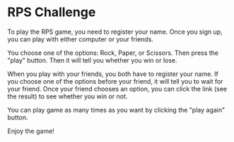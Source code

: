 # RPS Challenge

To play the RPS game, you need to register your name.
Once you sign up, you can play with either computer or your friends.

You choose one of the options: Rock, Paper, or Scissors.
Then press the "play" button. Then it will tell you whether you win or lose.

When you play with your friends, you both have to register your name. If you choose one of the options before your friend, it will tell you to wait for your friend. Once your friend chooses an option, you can click the link (see the result) to see whether you win or not.

You can play game as many times as you want by clicking the "play again" button.

Enjoy the game!

